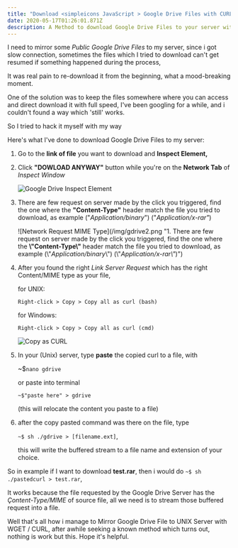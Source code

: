 ```yaml
---
title: "Download <simpleicons JavaScript > Google Drive Files with CURL and WGET "
date: 2020-05-17T01:26:01.871Z
description: A Method to download Google Drive Files to your server with WGET / CURL
---
```

I need to mirror some *Public Google Drive Files* to my server, since i got slow connection, sometimes the files which I tried to download can't get resumed if something happened during the process, 

It was real pain to re-download it from the beginning, what a mood-breaking moment.

One of the solution was to keep the files somewhere where you can access and direct download it with full speed, I've been googling for a while, and i couldn't found a way which 'still' works.

So I tried to hack it myself with my way

Here's what I've done to download Google Drive Files to my server:

1. Go to the **link of file** you want to download and **Inspect Element,**
2. Click **"DOWLOAD ANYWAY"** button while you're on the **Network Tab** of *Inspect Window*

   ![Google Drive Inspect Element](/img/gdrive1.png "https://drive.google.com/u/0/uc?id=[FILE_ID]&export=download")
3. There are few request on server made by the click you triggered, find the one where the **"Content-Type"** header match the file you tried to download, as example ("*Application/binary*") ("*Application/x-rar"*)

   ![Network Request MIME Type](/img/gdrive2.png "1. There are few request on server made by the click you triggered, find the one where the **\\"Content-Type\\"** header match the file you tried to download, as example (\\"*Application/binary*\\") (\\"*Application/x-rar\\"*)")
4. After you found the right *Link Server Request* which has the right Content/MIME type as your file, 

   for UNIX:

   `Right-click > Copy > Copy all as curl (bash)`

   for Windows:

   `Right-click > Copy > Copy all as curl (cmd)`

   ![Copy as CURL](/img/gdrive3.png "You can even copy as NodeJS fetch")
5. In your (Unix) server, type **paste** the copied curl to a file, with 

   ~$`nano gdrive` 

   or paste into terminal 

   `~$"paste here" > gdrive` 

   (this will relocate the content you paste to a file) 
6. after the copy pasted command was there on the file, type 

   `~$ sh ./gdrive > [filename.ext]`, 

   this will write the buffered stream to a file name and extension of your choice.



So in example if I want to download **test.rar**, then i would do `~$ sh ./pastedcurl > test.rar`, 

It works because the file requested by the Google Drive Server has the *Çontent-Type/MIME* of source file, all we need is to stream those buffered request into a file.

Well that's all how i manage to Mirror Google Drive File to UNIX Server with WGET / CURL, after awhile seeking a known method which turns out, nothing is work but this. Hope it's helpful.